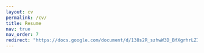 ```yaml
---
layout: cv
permalink: /cv/
title: Resume
nav: true
nav_order: 7
redirect: "https://docs.google.com/document/d/138s2R_szhwW3D_BfXgrhrLZIngc6WJ8P/edit?usp=sharing&ouid=113610081596049927817&rtpof=true&sd=true"
---
```

